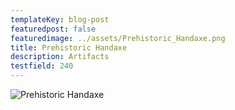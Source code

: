 ```yaml
---
templateKey: blog-post
featuredpost: false
featuredimage: ../assets/Prehistoric_Handaxe.png
title: Prehistoric Handaxe
description: Artifacts
testfield: 240
---
```

![Prehistoric Handaxe](../assets/Prehistoric_Handaxe.png)